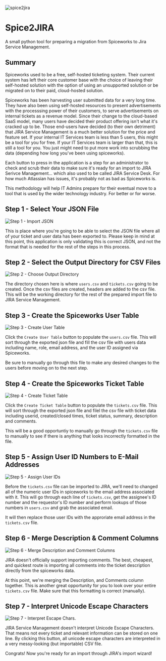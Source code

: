 ![spice2jira](media/application_preview.png)

# Spice2JIRA
A small python tool for preparing a migration from Spiceworks to Jira Service Management.

## Summary
Spiceworks used to be a free, self-hosted ticketing system.  Their current system has left their core customer base with the choice of leaving their self-hosted solution with the option of using an unsupported solution or be migrated on to their paid, cloud-hosted solution.

Spiceworks has been harvesting user submitted data for a very long time.  They have also been using self-hosted resources to present advertisements with the processsing power of their customers, to serve advertisements on internal tickets as a revenue model.  Since their change to the cloud-based SaaS model, many users have decided their product offering isn't what it's cracked up to be. Those end-users have decided (to their own detriment) that JIRA Service Management is a much better solution for the price and feature set.  If your internal IT Services team is less than 5 users, this might be a tool for you for free.  If your IT Services team is larger than that, this is still a tool for you. You just might need to put more work into scrubbing the data (depending how long you've been using spiceworks).

Each button to press in the application is a step for an administrator to check and scrub their data to make sure it's ready for an import to JIRA Serivce Management... which also used to be called JIRA Service Desk. For how much Atlassian has issues, it's probably not as bad as Spiceworks is.

This methodology will help IT Admins prepare for their eventual move to a tool that is used by the wider technology industry. For better or for worse.

## Step 1 - Select Your JSON File
![Step 1 - Import JSON](media/application_preview-step-1.png)

This is place where you're going to be able to select the JSON file where all of your ticket and user data has been exported to.  Please keep in mind at this point, this application is only validating this is correct JSON, and not the format that is needed for the rest of the steps in this process.

## Step 2 - Select the Output Directory for CSV Files
![Step 2 - Choose Output Directory](media/application_preview-step-2.png)

The directory chosen here is where `users.csv` and `tickets.csv` going to be created. Once the csv files are created, headers are added to the csv file. This will be the working directory for the rest of the prepared import file to JIRA Service Management.

## Step 3 - Create the Spiceworks User Table
![Step 3 - Create User Table](media/application_preview-step-3.png)

Click the `Create User Table` button to populate the `users.csv` file.  This will sort through the exported json file and fill the csv file with users data including name, role, email address, and the user ID assigned via Spiceworks.

Be sure to manually go through this file to make any desired changes to the users before moving on to the next step.

## Step 4 - Create the Spiceworks Ticket Table
![Step 4 - Create Ticket Table](media/application_preview-step-4.png)

Click the `Create Ticket Table` button to populate the `tickets.csv` file.  This will sort through the exported json file and filel the csv file with ticket data including userid, created/closed times, ticket status, summary, description and comments.

This will be a good opportuntiy to manually go through the `tickets.csv` file to manually to see if there is anything that looks incorrectly formatted in the file.

## Step 5 - Assign User ID Numbers to E-Mail Addresses
![Step 5 - Assign User IDs](media/application_preview-step-5.png)

Before the `tickets.csv` file can be imported to JIRA, we'll need to changed all of the numeric user IDs in spiceworks to the email address associated with it.  This will go through each line of `tickets.csv`, get the assignee's ID number and the requestor's ID number and perform lookups of those numbers in `users.csv` and grab the associated email.

It will then replace those user IDs with the approriate email address in the `tickets.csv` file.

## Step 6 - Merge Description & Comment Columns
![Step 6 - Merge Description and Comment Columns](media/application_preview-step-6.png)

JIRA doesn't officially support importing comments. The best, cheapest, and quickest route is importing all comments into the ticket description directly from the spiceworks data.

At this point, we're merging the Description, and Comments column together.  This is another great opportunity for you to look over your entire `tickets.csv` file. Make sure that this formatting is correct (manually).

## Step 7 - Interpret Unicode Escape Characters
![Step 7 - Interpret Escape Chars.](media/application_preview-step-7.png)

JIRA Service Management doesn't interpret Unicode Escape Characters.  That means not every ticket and relevant information can be stored on one line.  By clicking this button, all unicode escape characters are interpreted in a very messy-looking (but importable) CSV file.

Congrats!  Now you're ready for an import through JIRA's import wizard!
